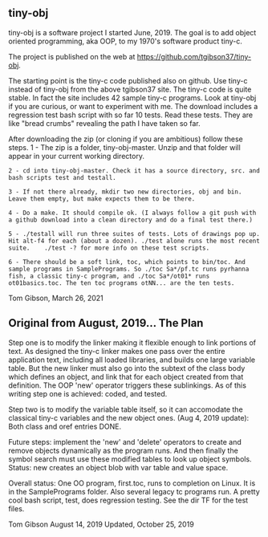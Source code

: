 tiny-obj
--------
tiny-obj is a software project I started June, 2019. The goal is to add object oriented programming, aka OOP, to my 1970's software product tiny-c.

The project is published on the web at 
	https://github.com/tgibson37/tiny-obj. 

The starting point is the tiny-c code published also on github. Use tiny-c instead of tiny-obj from the above tgibson37 site. The tiny-c code is quite stable. In fact the site includes 42 sample tiny-c programs. Look at tiny-obj if you are curious, or want to experiment with me. The download includes a regression test bash script with so far 10 tests. Read these tests. They are like "bread crumbs" revealing the path I have taken so far.

After downloading the zip (or cloning if you are ambitious) follow these steps.
	1 - The zip is a folder, tiny-obj-master. Unzip and that folder will appear in your current working directory.	

	2 - cd into tiny-obj-master. Check it has a source directory, src. and bash scripts test and testall. 

	3 - If not there already, mkdir two new directories, obj and bin. Leave them empty, but make expects them to be there.

	4 - Do a make. It should compile ok. (I always follow a git push with a github download into a clean directory and do a final test there.)

	5 - ./testall will run three suites of tests. Lots of drawings pop up. Hit alt-f4 for each (about a dozen). ./test alone runs the most recent suite.    ./test -? for more info on these test scripts.

	6 - There should be a soft link, toc, which points to bin/toc. And sample programs in SamplePrograms. So ./toc Sa*/pf.tc runs pyrhanna fish, a classic tiny-c program, and ./toc Sa*/ot01* runs ot01basics.toc. The ten toc programs otNN... are the ten tests.

Tom Gibson, March 26, 2021

Original from August, 2019...
The Plan
--------
Step one is to modify the linker making it flexible enough to link portions of text. As designed the tiny-c linker makes one pass over the entire application text, including all loaded libraries, and builds one large variable table. But the new linker must also go into the subtext of the class body which defines an object, and link that for each object created from that definition. The OOP 'new' operator triggers these sublinkings. As of this writing step one is achieved: coded, and tested. 

Step two is to modify the variable table itself, so it can accomodate the classical tiny-c variables and the new object ones. (Aug 4, 2019 update): Both class and oref entries DONE.

Future steps: implement the 'new' and 'delete' operators to create and remove objects dynamically as the program runs. And then finally the symbol search must use these modified tables to look up object symbols. Status: new creates an object blob with var table and value space. 

Overall status: One OO program, first.toc, runs to completion on Linux. It is in the SamplePrograms folder. Also several legacy tc programs run. A pretty cool bash script, test, does regression testing. See the dir TF for the test files.

Tom Gibson
August 14, 2019
Updated, October 25, 2019


